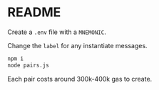 # README

Create a `.env` file with a `MNEMONIC`.

Change the `label` for any instantiate messages.

```sh
npm i
node pairs.js
```

Each pair costs around 300k-400k gas to create.
